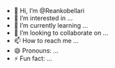 - 👋 Hi, I’m @Reankobellari
- 👀 I’m interested in ...
- 🌱 I’m currently learning ...
- 💞️ I’m looking to collaborate on ...
- 📫 How to reach me ...
- 😄 Pronouns: ...
- ⚡ Fun fact: ...

<!---
Reankobellari/Reankobellari is a ✨ special ✨ repository because its `README.md` (this file) appears on your GitHub profile.
You can click the Preview link to take a look at your changes.
--->
